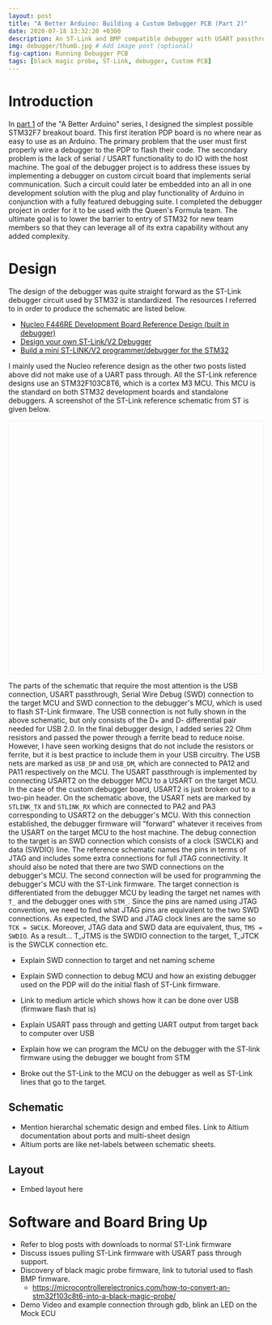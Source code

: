 ```yaml
---
layout: post
title: "A Better Arduino: Building a Custom Debugger PCB (Part 2)"
date: 2020-07-18 13:32:20 +0300
description: An ST-Link and BMP compatible debugger with USART passthrough.
img: debugger/thumb.jpg # Add image post (optional)
fig-caption: Running Debugger PCB
tags: [black magic probe, ST-Link, debugger, Custom PCB]
---
```

<script src="https://viewer.altium.com/client/static/js/embed.js"></script>

# Introduction

In [part 1](../peterson-dev-platform) of the "A Better Arduino" series, I
designed the simplest possible STM32F7 breakout board. This first iteration PDP
board is no where near as easy to use as an Arduino. The primary problem that
the user must first properly wire a debugger to the PDP to flash their code. The
secondary problem is the lack of serial / USART functionality to do IO with the
host machine. The goal of the debugger project is to address these issues by
implementing a debugger on custom circuit board that implements serial
communication. Such a circuit could later be embedded into an all in one
development solution with the plug and play functionality of Arduino in
conjunction with a fully featured debugging suite. I completed the debugger
project in order for it to be used with the Queen's Formula team. The ultimate
goal is to lower the barrier to entry of STM32 for new team members so that they
can leverage all of its extra capability without any added complexity.

# Design

The design of the debugger was quite straight forward as the ST-Link debugger
circuit used by STM32 is standardized. The resources I referred to in order to
produce the schematic are listed below.

- [Nucleo F446RE Development Board Reference Design (built in debugger)](https://www.arrow.com/en/reference-designs/nucleo-f446re-stm32-nucleo-development-board-with-stm32f446ret6-mcu-supports-arduino-and-st-morpho-connectivity/b480d6e4390793108d4bf54c6c0abfae)
- [Design your own ST-Link/V2
  Debugger](https://luyao-han.online/diy-stlinkv2-debugger/)
- [Build a mini ST-LINK/V2 programmer/debugger for the
  STM32](http://www.micromouseonline.com/2014/01/05/mini-st-linkv2-programmer/)

I mainly used the Nucleo reference design as the other two posts listed above
did not make use of a UART pass through. All the ST-Link reference designs use
an STM32F103C8T6, which is a cortex M3 MCU. This MCU is the standard on both
STM32 development boards and standalone debuggers. A screenshot of the ST-Link
reference schematic from ST is given below.

<div class="altium-ecad-viewer" data-project-src="28781aba-67df-4157-9060-fc9fb9643811" style="border-radius: 0px 0px 4px 4px; height: 500px; border-style: solid; border-width: 1px; border-color: rgb(241, 241, 241); overflow: hidden; max-width: 1280px; max-height: 700px; box-sizing: border-box;"></div>

The parts of the schematic that require the most attention is the USB
connection, USART passthrough, Serial Wire Debug (SWD) connection to the target
MCU and SWD connection to the debugger's MCU, which is used to flash ST-Link
firmware. The USB connection is not fully shown in the above schematic, but only
consists of the D+ and D- differential pair needed for USB 2.0. In the final
debugger design, I added series 22 Ohm resistors and passed the power through a
ferrite bead to reduce noise. However, I have seen working designs that do not
include the resistors or ferrite, but it is best practice to include them in
your USB circuitry. The USB nets are marked as `USB_DP` and `USB_DM`, which are
connected to PA12 and PA11 respectively on the MCU. The USART passthrough is
implemented by connecting USART2 on the debugger MCU to a USART on the target
MCU. In the case of the custom debugger board, USART2 is just broken out to a
two-pin header. On the schematic above, the USART nets are marked by `STLINK_TX`
and `STLINK_RX` which are connected to PA2 and PA3 corresponding to USART2 on
the debugger's MCU. With this connection established, the debugger firmware will
"forward" whatever it receives from the USART on the target MCU to the host
machine. The debug connection to the target is an SWD connection which consists
of a clock (SWCLK) and data (SWDIO) line. The reference schematic names the pins
in terms of JTAG and includes some extra connections for full JTAG connectivity.
It should also be noted that there are two SWD connections on the debugger's
MCU. The second connection will be used for programming the debugger's MCU with
the ST-Link firmware. The target connection is differentiated from the debugger
MCU by leading the target net names with `T_` and the debugger ones with `STM_`.
Since the pins are named using JTAG convention, we need to find what JTAG pins
are equivalent to the two SWD connections. As expected, the SWD and JTAG clock
lines are the same so `TCK = SWCLK`. Moreover, JTAG data and SWD data are
equivalent, thus, `TMS = SWDIO`. As a result... T_JTMS is the SWDIO connection to the target, T_JTCK is the SWCLK connection etc.


- Explain SWD connection to target and net naming scheme
- Explain SWD connection to debug MCU and how an existing debugger used on the PDP will do the initial flash of ST-Link firmware.
- Link to medium article which shows how it can be done over USB (firmware flash that is)

- Explain USART pass through and getting UART output from target back to computer over USB
- Explain how we can program the MCU on the debugger with the ST-link firmware using the debugger we bought from STM
- Broke out the ST-Link to the MCU on the debugger as well as ST-Link lines that go to the target.

## Schematic

- Mention hierarchal schematic design and embed files. Link to Altium documentation about ports and multi-sheet design
- Altium ports are like net-labels between schematic sheets.

## Layout

- Embed layout here

# Software and Board Bring Up

- Refer to blog posts with downloads to normal ST-Link firmware
- Discuss issues pulling ST-Link firmware with USART pass through support.
- Discovery of black magic probe firmware, link to tutorial used to flash BMP firmware.
    - https://microcontrollerelectronics.com/how-to-convert-an-stm32f103c8t6-into-a-black-magic-probe/
- Demo Video and example connection through gdb, blink an LED on the Mock ECU

